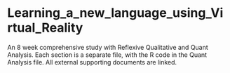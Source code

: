 # Learning_a_new_language_using_Virtual_Reality

An 8 week comprehensive study with Reflexive Qualitative and Quant Analysis. Each section is a separate file, with the R code in the Quant Analysis file. All external supporting documents are linked. 

